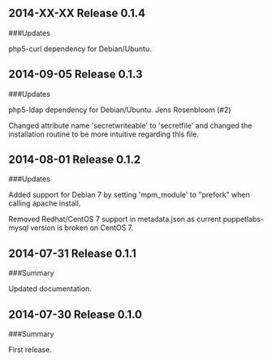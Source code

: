 ## 2014-XX-XX Release 0.1.4

###Updates

php5-curl dependency for Debian/Ubuntu.

## 2014-09-05 Release 0.1.3

###Updates

php5-ldap dependency for Debian/Ubuntu. Jens Rosenbloom (#2)

Changed attribute name 'secretwriteable' to 'secretfile' and changed the installation routine to be more intuitive regarding this file.  

## 2014-08-01 Release 0.1.2

###Updates

Added support for Debian 7 by setting 'mpm_module' to "prefork" when calling apache install.

Removed Redhat/CentOS 7 support in metadata.json as current puppetlabs-mysql version is broken on CentOS 7.


## 2014-07-31 Release 0.1.1

###Summary

Updated documentation.


## 2014-07-30 Release 0.1.0

###Summary

First release.
